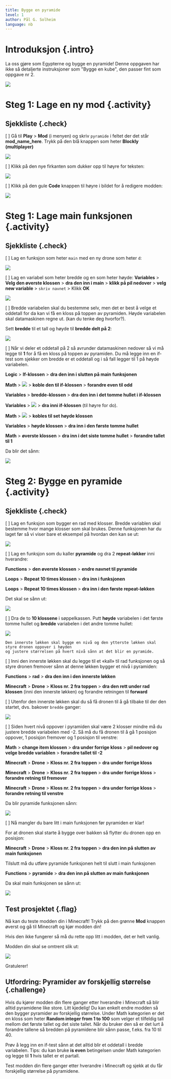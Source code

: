 ```yaml
---
title: Bygge en pyramide
level: 1
author: Pål G. Solheim
language: nb
---
```


# Introduksjon {.intro}

La oss gjøre som Egypterne og bygge en pyramide!
Denne oppgaven har ikke så detaljerte instruksjoner som "Bygge en kube",
den passer fint som oppgave nr 2.

![](./intro.png)

# Steg 1: Lage en ny mod {.activity}

## Sjekkliste {.check}
[ ] Gå til **Play** &gt; **Mod** (i menyen) og skriv `pyramide` i feltet der det står **mod\_name\_here**. Trykk på den blå knappen som heter **Blockly (multiplayer)**

  ![](image1.png)

[ ] Klikk på den nye firkanten som dukker opp til høyre for teksten:

  ![](image2.png)

[ ] Klikk på den gule **Code** knappen til høyre i bildet for å redigere modden:

  ![](image3.png)

# Steg 1: Lage main funksjonen {.activity}

## Sjekkliste {.check}

[ ] Lag en funksjon som heter `main` med en ny drone som heter `d`:

  ![](image4.png)

[ ] Lag en variabel som heter bredde og en som heter høyde:
  **Variables** &gt; **Velg den øverste klossen** &gt; **dra den inn i main** &gt;
  **klikk på pil nedover** &gt; **velg new variable** &gt; `skriv navnet` &gt; Klikk **OK**

  ![](image5.png)

[ ] Bredde variabelen skal du bestemme selv, men det er best å velge et
  oddetall for da kan vi få en kloss på toppen av pyramiden. Høyde variabelen skal datamaskinen regne ut. (kan du tenke deg hvorfor?).

  Sett **bredde** til et tall og høyde til **bredde delt på 2**:

  ![](image6.png)

[ ] Når vi deler et oddetall på 2 så avrunder datamaskinen nedover så vi må legge til **1**
  for å få en kloss på toppen av pyramiden. Du må legge inn en if-test som sjekker om bredde
  er et oddetall og i så fall legger til 1 på høyde variabelen.

  **Logic** &gt; **If-klossen** &gt; **dra den inn i slutten på main funksjonen**

  **Math** &gt; ![](image7.png) &gt; **koble den til if-klossen** &gt; **forandre even til odd**

  **Variables** &gt; **bredde-klossen** &gt; **dra den inn i det tomme hullet i if-klossen**

  **Variables** &gt; ![](image8.png) &gt; **dra inni if-klossen** (til høyre for do).

  **Math** &gt; ![](image9.png) &gt; **kobles til set høyde klossen**

  **Variables** &gt; **høyde klossen** &gt; **dra inn i den første tomme hullet**

  **Math** &gt; **øverste klossen** &gt; **dra inn i det siste tomme hullet** &gt; **forandre tallet til 1**

  Da blir det sånn:

  ![](image10.png)

# Steg 2: Bygge en pyramide {.activity}

## Sjekkliste {.check}

[ ] Lag en funksjon som bygger en rad med klosser. Bredde variablen
  skal bestemme hvor mange klosser som skal brukes. Denne funksjonen
  har du laget før så vi viser bare et eksempel på hvordan den kan se ut:

  ![](image11.png)

[ ] Lag en funksjon som du kaller **pyramide** og dra 2 **repeat-løkker** inni hverandre:

  **Functions** &gt; **den øverste klossen** &gt; **endre navnet til pyramide**

  **Loops** &gt; **Repeat 10 times klossen** &gt; **dra inn i funksjonen**

  **Loops** &gt; **Repeat 10 times klossen** &gt; **dra inn i den første repeat-løkken**

  Det skal se sånn ut:

  ![](image12.png)

[ ] Dra de to **10 klossene** i søppelkassen. Putt **høyde** variabelen i det første tomme hullet
  og **bredde** variabelen i det andre tomme hullet:

  ![](image13.png)

    Den innerste løkken skal bygge en nivå og den ytterste løkken skal styre dronen oppover i høyden
    og justere størrelsen på hvert nivå sånn at det blir en pyramide.

[ ] Inni den innerste løkken skal du legge til et «kall» til rad funksjonen
  og så styre dronen fremover sånn at denne løkken bygger et nivå i pyramiden:

  **Functions** &gt; **rad** &gt; **dra den inn i den innerste løkken**

  **Minecraft** &gt; **Drone** &gt; **Kloss nr. 2 fra toppen** &gt; **dra den rett under
  rad klossen** (inni den innerste løkken) og forandre retningen til **forward**

[ ] Utenfor den innerste løkken skal du så få dronen til å gå tilbake til
  der den startet, dvs. bakover `bredde` ganger:

  ![](image14.png)

[ ] Siden hvert nivå oppover i pyramiden skal være 2 klosser mindre må du
  justere bredde variabelen med -2. Så må du få dronen til å gå 1 posisjon
  oppover, 1 posisjon fremover og 1 posisjon til venstre:

  **Math** &gt; **change item klossen** &gt; **dra under forrige kloss** &gt; **pil
  nedover og velge bredde variablen** &gt; **forandre tallet til -2**

  **Minecraft** &gt; **Drone** &gt; **Kloss nr. 2 fra toppen** &gt; **dra under forrige kloss**

  **Minecraft** &gt; **Drone** &gt; **Kloss nr. 2 fra toppen** &gt; **dra under forrige
  kloss** &gt; **forandre retning til fremover**

  **Minecraft** &gt; **Drone** &gt; **Kloss nr. 2 fra toppen** &gt; **dra under forrige
  kloss** &gt; **forandre retning til venstre**

  Da blir pyramide funksjonen sånn:

![](image15.png)

[ ] Nå mangler du bare litt i main funksjonen før pyramiden er klar!

  For at dronen skal starte å bygge over bakken så flytter du dronen opp en posisjon:

  **Minecraft** &gt; **Drone** &gt; **Kloss nr. 2 fra toppen** &gt; **dra den inn på
  slutten av main funksjonen**

  Tilslutt må du utføre pyramide funksjonen helt til slutt i main funksjonen

  **Functions** &gt; **pyramide** &gt; **dra den inn på slutten av main funksjonen**

  Da skal main funksjonen se sånn ut:

  ![](image16.png)

## Test prosjektet {.flag}

Nå kan du teste modden din i Minecraft! Trykk på den grønne **Mod** knappen
øverst og gå til Minecraft og kjør modden din!

Hvis den ikke fungerer så må du rette opp litt i modden, det er helt vanlig.

Modden din skal se omtrent slik ut:

![](image17.png)

Gratulerer!

## Utfordring: Pyramider av forskjellig størrelse {.challenge}
Hvis du kjører modden din flere ganger etter hverandre i Minecraft
så blir alltid pyramidene like store. Litt kjedelig!
Du kan enkelt endre modden så den bygger pyramider av forskjellig størrelse.
Under Math kategorien er det en kloss som heter **Random integer from 1 to 100**
som velger et tilfeldig tall mellom det første tallet og det siste tallet.
Når du bruker den så er det lurt å forandre tallene så bredden på pyramidene blir sånn passe, f.eks. fra 10 til 40.

Prøv å legg inn en if-test sånn at det alltid blir et oddetall i bredde variabelen.
Tips: du kan bruke **is even** betingelsen under Math kategorien og legge til **1** hvis tallet er et partall.

Test modden din flere ganger etter hverandre i Minecraft og sjekk at du får forskjellig størrelse på pyramidene.
